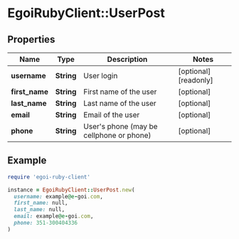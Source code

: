 # EgoiRubyClient::UserPost

## Properties

| Name | Type | Description | Notes |
| ---- | ---- | ----------- | ----- |
| **username** | **String** | User login | [optional][readonly] |
| **first_name** | **String** | First name of the user | [optional] |
| **last_name** | **String** | Last name of the user | [optional] |
| **email** | **String** | Email of the user | [optional] |
| **phone** | **String** | User&#39;s phone (may be cellphone or phone) | [optional] |

## Example

```ruby
require 'egoi-ruby-client'

instance = EgoiRubyClient::UserPost.new(
  username: example@e-goi.com,
  first_name: null,
  last_name: null,
  email: example@e-goi.com,
  phone: 351-300404336
)
```

